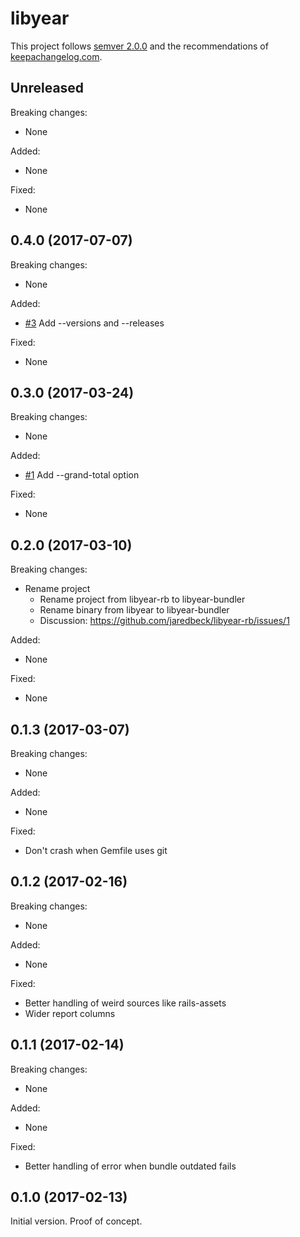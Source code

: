 # libyear

This project follows [semver 2.0.0][1] and the recommendations
of [keepachangelog.com][2].

## Unreleased

Breaking changes:

- None

Added:

- None

Fixed:

- None

## 0.4.0 (2017-07-07)

Breaking changes:

- None

Added:

- [#3](https://github.com/jaredbeck/libyear-bundler/pull/3)
  Add --versions and --releases

Fixed:

- None

## 0.3.0 (2017-03-24)

Breaking changes:

- None

Added:

- [#1](https://github.com/jaredbeck/libyear-bundler/pull/1)
  Add --grand-total option

Fixed:

- None

## 0.2.0 (2017-03-10)

Breaking changes:

- Rename project
  - Rename project from libyear-rb to libyear-bundler
  - Rename binary from libyear to libyear-bundler
  - Discussion: https://github.com/jaredbeck/libyear-rb/issues/1

Added:

- None

Fixed:

- None

## 0.1.3 (2017-03-07)

Breaking changes:

- None

Added:

- None

Fixed:

- Don't crash when Gemfile uses git

## 0.1.2 (2017-02-16)

Breaking changes:

- None

Added:

- None

Fixed:

- Better handling of weird sources like rails-assets
- Wider report columns

## 0.1.1 (2017-02-14)

Breaking changes:

- None

Added:

- None

Fixed:

- Better handling of error when bundle outdated fails

## 0.1.0 (2017-02-13)

Initial version. Proof of concept.

[1]: http://semver.org/spec/v2.0.0.html
[2]: http://keepachangelog.com/
